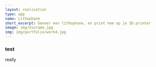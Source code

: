 ```yaml
---
layout: realisation
type: app
name: Lithophane
short_excerpt: Geneer een lithophane, en print hem op je 3D printer
image: img/diorama.jpg
img: img/portfolio/work4.jpg
---
```


### test
really